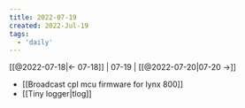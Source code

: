 ```yaml
---
title: 2022-07-19
created: 2022-Jul-19
tags:
  - 'daily'
---
```


[[@2022-07-18|<- 07-18]] | 07-19 | [[@2022-07-20|07-20 ->]]

- [[Broadcast cpl mcu firmware for lynx 800]]
- [[Tiny logger|tlog]]
